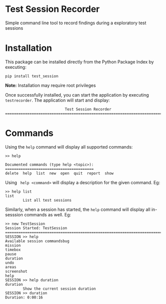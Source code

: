 # Test Session Recorder
Simple command line tool to record findings during a exploratory test sessions

# Installation

This package can be installed directly from the Python Package Index by executing:

```
pip install test_session
```

**Note:** Installation may require root privileges

Once successfully installed, you can start the application by executing ```testrecorder```.  The 
application will start and display: 
```
                           Test Session Recorder
==========================================================================
```

# Commands

Using the ```help``` command will display all supported commands:
```
>> help

Documented commands (type help <topic>):
========================================
delete  help  list  new  open  quit  report  show
```

Using ``` help <command>``` will display a description for the given command. Eg:
```
>> help list
list
        List all test sessions
```

Similarly, when a session has started, the ```help``` command will display all in-sesssion commands as well. Eg:

```
>> new TestSession
Session Started: TestSession
====================================================================================
SESSION >> help
Available session commandsbug  
mission  
timebox  
pause  
duration  
undo  
areas  
screenshot  
help
SESSION >> help duration
duration 
        Show the current session duration
SESSION >> duration
Duration: 0:00:16
```



